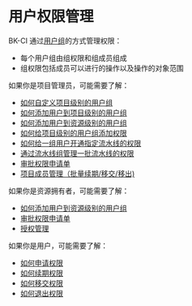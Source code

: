 # 用户权限管理

BK-CI 通过[用户组](user-group.md)的方式管理权限：
- 每个用户组由组权限和组成员组成
- 组权限包括成员可以进行的操作以及操作的对象范围

如果你是项目管理员，可能需要了解：
- [如何自定义项目级别的用户组](custom-group.md)
- [如何添加用户到项目级别的用户组](add-user-to-project-group.md)
- [如何添加用户到资源级别的用户组](add-user-to-item-group.md)
- [如何给项目级别的用户组添加权限](groups-user-add.md)
- [如何给一组用户开通指定流水线的权限](pipeline-permission.md)
- [通过流水线组管理一批流水线的权限](pipeline-group.md)
- [审批权限申请单](approval.md)
- [项目成员管理（批量续期/移交/移出)](project-member.md)

如果你是资源拥有者，可能需要了解：
- [如何添加用户到资源级别的用户组](add-user-to-item-group.md)
- [审批权限申请单](approval.md)
- [授权管理](authorize.md)

如果你是用户，可能需要了解：
- [如何申请权限](apply.md)
- [如何续期权限](renewal.md)
- [如何移交权限](transfer.md)
- [如何退出权限](exit.md)
